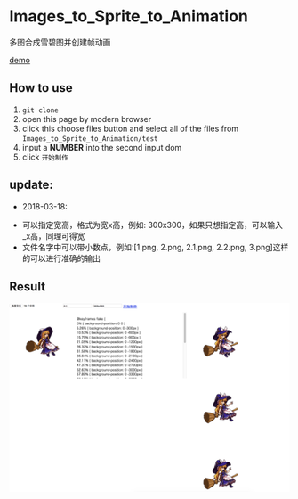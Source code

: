 # Images_to_Sprite_to_Animation
多图合成雪碧图并创建帧动画

[demo](https://static.hduzplus.xyz/sprite/)

## How to use
1. `git clone`
2. open this page by modern browser
3. click this choose files button and select all of the files from `Images_to_Sprite_to_Animation/test`
4. input a **NUMBER** into the second input dom
5. click `开始制作`

## update:
* 2018-03-18: 
 - 可以指定宽高，格式为宽x高，例如: 300x300，如果只想指定高，可以输入_x高，同理可得宽
 - 文件名字中可以带小数点，例如:[1.png, 2.png, 2.1.png, 2.2.png, 3.png]这样的可以进行准确的输出


## Result
![Result](https://raw.githubusercontent.com/zjhch123/Images_to_Sprite_to_Animation/master/preview/1.png)
